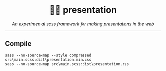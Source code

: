 <h1 align="center">
  👨‍🏫 presentation
</h1>

<p align="center">
  <i>An experimental scss framework for making presentations in the web</i>
</p>
<hr>

## Compile

```nushell
sass --no-source-map --style compressed src\main.scss:dist\presentation.min.css
sass --no-source-map src\main.scss:dist\presentation.css
```

